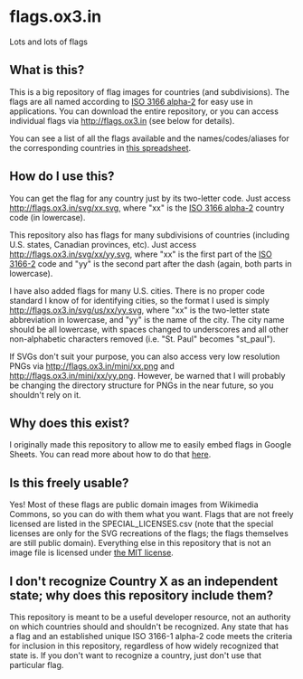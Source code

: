 # flags.ox3.in
Lots and lots of flags

## What is this?
This is a big repository of flag images for countries (and subdivisions). The flags are all named according to [ISO 3166 alpha-2](https://en.wikipedia.org/wiki/ISO_3166-1_alpha-2) for easy use in applications. You can download the entire repository, or you can access individual flags via http://flags.ox3.in (see below for details).

You can see a list of all the flags available and the names/codes/aliases for the corresponding countries in [this spreadsheet](https://docs.google.com/spreadsheets/d/1GoDDhtoDuKwDv9pB5hKFkcHzhI420z2lr4szovryXaU/edit#gid=0).

## How do I use this?
You can get the flag for any country just by its two-letter code. Just access http://flags.ox3.in/svg/xx.svg, where "xx" is the [ISO 3166 alpha-2](https://en.wikipedia.org/wiki/ISO_3166-1_alpha-2#Officially_assigned_code_elements) country code (in lowercase).

This repository also has flags for many subdivisions of countries (including U.S. states, Canadian provinces, etc). Just access http://flags.ox3.in/svg/xx/yy.svg, where "xx" is the first part of the [ISO 3166-2](https://en.wikipedia.org/wiki/ISO_3166-2#Current_codes) code and "yy" is the second part after the dash (again, both parts in lowercase).

I have also added flags for many U.S. cities. There is no proper code standard I know of for identifying cities, so the format I used is simply http://flags.ox3.in/svg/us/xx/yy.svg, where "xx" is the two-letter state abbreviation in lowercase, and "yy" is the name of the city. The city name should be all lowercase, with spaces changed to underscores and all other non-alphabetic characters removed (i.e. "St. Paul" becomes "st_paul").

If SVGs don't suit your purpose, you can also access very low resolution PNGs via http://flags.ox3.in/mini/xx.png and http://flags.ox3.in/mini/xx/yy.png. However, be warned that I will probably be changing the directory structure for PNGs in the near future, so you shouldn't rely on it.

## Why does this exist?
I originally made this repository to allow me to easily embed flags in Google Sheets. You can read more about how to do that [here](https://github.com/oxguy3/flags/blob/gh-pages/GOOGLE_SHEETS.md).

## Is this freely usable?
Yes! Most of these flags are public domain images from Wikimedia Commons, so you can do with them what you want. Flags that are not freely licensed are listed in the SPECIAL_LICENSES.csv (note that the special licenses are only for the SVG recreations of the flags; the flags themselves are still public domain). Everything else in this repository that is not an image file is licensed under [the MIT license](http://oxguy3.mit-license.org/).

## I don't recognize Country X as an independent state; why does this repository include them?
This repository is meant to be a useful developer resource, not an authority on which countries should and shouldn't be recognized. Any state that has a flag and an established unique ISO 3166-1 alpha-2 code meets the criteria for inclusion in this repository, regardless of how widely recognized that state is. If you don't want to recognize a country, just don't use that particular flag.
